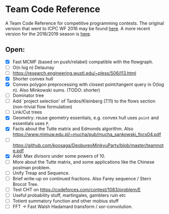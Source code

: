 # Team Code Reference

A Team Code Reference for competitive programming contests. The original version that went to ICPC WF 2016 may be found [here](http://www.timonknigge.com/competitive-programming/tcr.pdf).
A more recent version for the 2018/2019 season is [here](http://www.timonknigge.com/competitive-programming/tcr-eth.pdf).

## Open:

- [X] Fast MCMF (based on push/relabel) compatible with the flowgraph.
- [ ] O(n log n) Delaunay
- [ ] https://research.engineering.wustl.edu/~pless/506/l13.html
- [X] Shorter convex hull
- [X] Convex polygon preprocessing with closest point/tangent query in O(log n). Also Minkowski sums. (TODO: shorter)
- [ ] Dominator tree
- [ ] Add `project selection' of Tardos/Kleinberg (7.11) to the flows section (non-trivial flow formulation)
- [ ] Link/Cut trees
- [X] Geometry: reuse geometry essentials, e.g. convex hull uses `point` and essentials uses `P`.
- [X] Facts about the Tutte matrix and Edmonds algorithm. Also https://www.mimuw.edu.pl/~mucha/pub/mucha_sankowski_focs04.pdf
- [ ] https://github.com/koosaga/DeobureoMinkyuParty/blob/master/teamnote.pdf
- [X] Add: Max divisors under some powers of 10.
- [ ] More about the Tutte matrix, and some applications like the Chinese postman problem.
- [ ] Unify Treap and Sequence.
- [ ] Brief write-up on continued fractions. Also Farey sequence / Stern Brocot Tree.
- [ ] Test CHT on https://codeforces.com/contest/1083/problem/E
- [ ] Useful probability stuff, martingales, gamblers ruin etc
- [ ] Totient summatory function and other mobius stuff
- [ ] FFT -> Fast Walsh Hadamard transform / xor-convolution.
